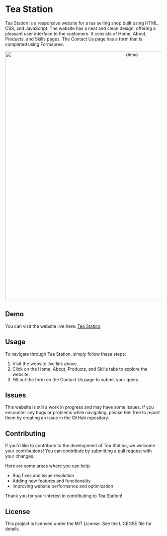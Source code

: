 # Tea Station

Tea Station is a responsive website for a tea selling shop built using HTML, CSS, and JavaScript. The website has a neat and clean design, offering a pleasant user interface to the customers. It consists of Home, About, Products, and Skills pages. The Contact Us page has a form that is completed using Formspree.

<p align="center">
  <img src="images/demo.png" alt="demo" width="800" />
</p>

## Demo

You can visit the website live here: <a href="https://aaeb-teastation.netlify.app/">Tea Station</a>

## Usage

To navigate through Tea Station, simply follow these steps:

1. Visit the website live link above.
2. Click on the Home, About, Products, and Skills tabs to explore the website.
3. Fill out the form on the Contact Us page to submit your query.

## Issues

This website is still a work in progress and may have some issues. If you encounter any bugs or problems while navigating, please feel free to report them by creating an issue in the GitHub repository.

## Contributing

If you'd like to contribute to the development of Tea Station, we welcome your contributions! You can contribute by submitting a pull request with your changes.

Here are some areas where you can help:

- Bug fixes and issue resolution
- Adding new features and functionality
- Improving website performance and optimization

Thank you for your interest in contributing to Tea Station!

## License

This project is licensed under the MIT License. See the LICENSE file for details.

